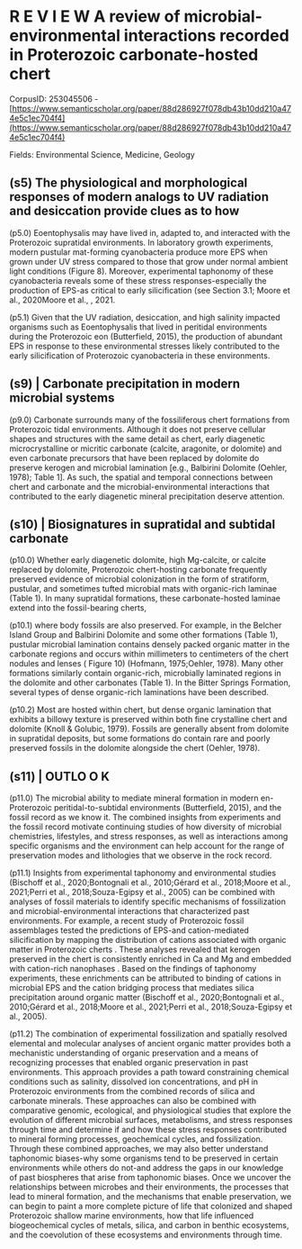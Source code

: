 # R E V I E W A review of microbial-environmental interactions recorded in Proterozoic carbonate-hosted chert

CorpusID: 253045506 - [https://www.semanticscholar.org/paper/88d286927f078db43b10dd210a474e5c1ec704f4](https://www.semanticscholar.org/paper/88d286927f078db43b10dd210a474e5c1ec704f4)

Fields: Environmental Science, Medicine, Geology

## (s5) The physiological and morphological responses of modern analogs to UV radiation and desiccation provide clues as to how
(p5.0) Eoentophysalis may have lived in, adapted to, and interacted with the Proterozoic supratidal environments. In laboratory growth experiments, modern pustular mat-forming cyanobacteria produce more EPS when grown under UV stress compared to those that grow under normal ambient light conditions (Figure 8). Moreover, experimental taphonomy of these cyanobacteria reveals some of these stress responses-especially the production of EPS-as critical to early silicification (see Section 3.1; Moore et al., 2020Moore et al., , 2021.

(p5.1) Given that the UV radiation, desiccation, and high salinity impacted organisms such as Eoentophysalis that lived in peritidal environments during the Proterozoic eon (Butterfield, 2015), the production of abundant EPS in response to these environmental stresses likely contributed to the early silicification of Proterozoic cyanobacteria in these environments.
## (s9) | Carbonate precipitation in modern microbial systems
(p9.0) Carbonate surrounds many of the fossiliferous chert formations from Proterozoic tidal environments. Although it does not preserve cellular shapes and structures with the same detail as chert, early diagenetic microcrystalline or micritic carbonate (calcite, aragonite, or dolomite) and even carbonate precursors that have been replaced by dolomite do preserve kerogen and microbial lamination [e.g., Balbirini Dolomite (Oehler, 1978); Table 1]. As such, the spatial and temporal connections between chert and carbonate and the microbial-environmental interactions that contributed to the early diagenetic mineral precipitation deserve attention.
## (s10) | Biosignatures in supratidal and subtidal carbonate
(p10.0) Whether early diagenetic dolomite, high Mg-calcite, or calcite replaced by dolomite, Proterozoic chert-hosting carbonate frequently preserved evidence of microbial colonization in the form of stratiform, pustular, and sometimes tufted microbial mats with organic-rich laminae (Table 1). In many supratidal formations, these carbonate-hosted laminae extend into the fossil-bearing cherts,

(p10.1) where body fossils are also preserved. For example, in the Belcher Island Group and Balbirini Dolomite and some other formations (Table 1), pustular microbial lamination contains densely packed organic matter in the carbonate regions and occurs within millimeters to centimeters of the chert nodules and lenses ( Figure 10) (Hofmann, 1975;Oehler, 1978). Many other formations similarly contain organic-rich, microbially laminated regions in the dolomite and other carbonates (Table 1). In the Bitter Springs Formation, several types of dense organic-rich laminations have been described.

(p10.2) Most are hosted within chert, but dense organic lamination that exhibits a billowy texture is preserved within both fine crystalline chert and dolomite (Knoll & Golubic, 1979). Fossils are generally absent from dolomite in supratidal deposits, but some formations do contain rare and poorly preserved fossils in the dolomite alongside the chert (Oehler, 1978).
## (s11) | OUTLO O K
(p11.0) The microbial ability to mediate mineral formation in modern en- Proterozoic peritidal-to-subtidal environments (Butterfield, 2015), and the fossil record as we know it. The combined insights from experiments and the fossil record motivate continuing studies of how diversity of microbial chemistries, lifestyles, and stress responses, as well as interactions among specific organisms and the environment can help account for the range of preservation modes and lithologies that we observe in the rock record.

(p11.1) Insights from experimental taphonomy and environmental studies (Bischoff et al., 2020;Bontognali et al., 2010;Gérard et al., 2018;Moore et al., 2021;Perri et al., 2018;Souza-Egipsy et al., 2005) can be combined with analyses of fossil materials to identify specific mechanisms of fossilization and microbial-environmental interactions that characterized past environments. For example, a recent study of Proterozoic fossil assemblages tested the predictions of EPS-and cation-mediated silicification  by mapping the distribution of cations associated with organic matter in Proterozoic cherts . These analyses revealed that kerogen preserved in the chert is consistently enriched in Ca and Mg and embedded with cation-rich nanophases . Based on the findings of taphonomy experiments, these enrichments can be attributed to binding of cations in microbial EPS and the cation bridging process that mediates silica precipitation around organic matter (Bischoff et al., 2020;Bontognali et al., 2010;Gérard et al., 2018;Moore et al., 2021;Perri et al., 2018;Souza-Egipsy et al., 2005).

(p11.2) The combination of experimental fossilization and spatially resolved elemental and molecular analyses of ancient organic matter provides both a mechanistic understanding of organic preservation and a means of recognizing processes that enabled organic preservation in past environments. This approach provides a path toward constraining chemical conditions such as salinity, dissolved ion concentrations, and pH in Proterozoic environments from the combined records of silica and carbonate minerals. These approaches can also be combined with comparative genomic, ecological, and physiological studies that explore the evolution of different microbial surfaces, metabolisms, and stress responses through time and determine if and how these stress responses contributed to mineral forming processes, geochemical cycles, and fossilization. Through these combined approaches, we may also better understand taphonomic biases-why some organisms tend to be preserved in certain environments while others do not-and address the gaps in our knowledge of past biospheres that arise from taphonomic biases. Once we uncover the relationships between microbes and their environments, the processes that lead to mineral formation, and the mechanisms that enable preservation, we can begin to paint a more complete picture of life that colonized and shaped Proterozoic shallow marine environments, how that life influenced biogeochemical cycles of metals, silica, and carbon in benthic ecosystems, and the coevolution of these ecosystems and environments through time.
